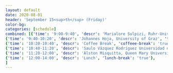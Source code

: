 ```yaml
---
layout: default
date: 2020-08-01
header: 'September 15<sup>th</sup> (Friday)'
color-bg: 
categories: [schedule]
combined: [{'time': '9:00-9:40', 'descr': 'Marialore Sulpizi, Ruhr-Universitat Bochum' , 'session': 'Session 5: Applications to realistic systems', 'talk': 'true'},
{'time': '9:40-10:20', 'descr': 'Johannes Hoja, University of Graz', 'talk': 'true'},
{'time': '10:20-10:40', 'descr': 'Coffee Break', 'coffeee-break': 'true'},
{'time': '10:40-11:20', 'descr': 'Saulo Vázquez Rodríguez Universidad de Santiago de Compostela', 'session': 'Session 6: Semi-empirical methods', 'talk': 'true'},
{'time': '11:20-12:00', 'descr': 'Alston Misquitta, Queen Mary University of London', 'talk': 'true'},
{'time': '12:00-14:00', 'descr': 'Lunch', 'lunch-break': 'true'},
]
---
```

